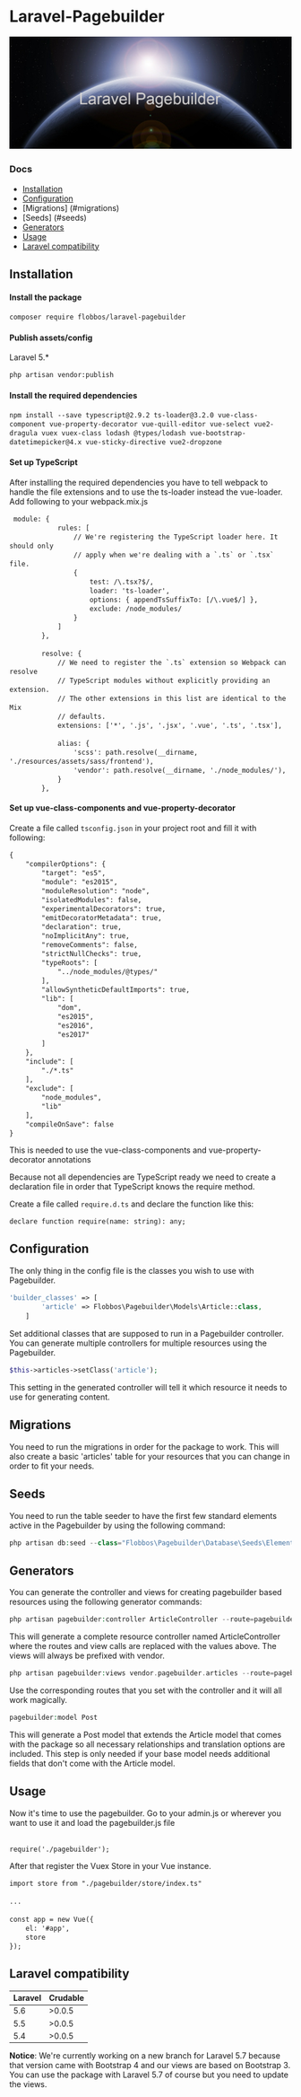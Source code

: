 # Laravel-Pagebuilder


![Laravel Pagebuilder](img/laravel-pagebuilder.png)

### Docs

* [Installation](#installation)
* [Configuration](#configuration)
* [Migrations] (#migrations)
* [Seeds] (#seeds)
* [Generators](#generators)
* [Usage](#usage)
* [Laravel compatibility](#laravel-compatibility)

## Installation

#### Install the package

```bash
composer require flobbos/laravel-pagebuilder
```
#### Publish assets/config
Laravel 5.*
```bash
php artisan vendor:publish 
```

#### Install the required dependencies
~~~
npm install --save typescript@2.9.2 ts-loader@3.2.0 vue-class-component vue-property-decorator vue-quill-editor vue-select vue2-dragula vuex vuex-class lodash @types/lodash vue-bootstrap-datetimepicker@4.x vue-sticky-directive vue2-dropzone
~~~


#### Set up TypeScript
After installing the required dependencies you have to tell webpack to handle the file extensions and to use the ts-loader instead the vue-loader.
Add following to your webpack.mix.js

~~~
 module: {
            rules: [
                // We're registering the TypeScript loader here. It should only
                // apply when we're dealing with a `.ts` or `.tsx` file.
                {
                    test: /\.tsx?$/,
                    loader: 'ts-loader',
                    options: { appendTsSuffixTo: [/\.vue$/] },
                    exclude: /node_modules/
                }
            ]
        },

        resolve: {
            // We need to register the `.ts` extension so Webpack can resolve
            // TypeScript modules without explicitly providing an extension.
            // The other extensions in this list are identical to the Mix
            // defaults.
            extensions: ['*', '.js', '.jsx', '.vue', '.ts', '.tsx'],

            alias: {
                'scss': path.resolve(__dirname, './resources/assets/sass/frontend'),
                'vendor': path.resolve(__dirname, './node_modules/'),
            }
        },
~~~

#### Set up vue-class-components and vue-property-decorator

Create a file called `tsconfig.json` in your project root and fill it with following:

~~~
{
    "compilerOptions": {
        "target": "es5",
        "module": "es2015",
        "moduleResolution": "node",
        "isolatedModules": false,
        "experimentalDecorators": true,
        "emitDecoratorMetadata": true,
        "declaration": true,
        "noImplicitAny": true,
        "removeComments": false,
        "strictNullChecks": true,
        "typeRoots": [
            "../node_modules/@types/"
        ],
        "allowSyntheticDefaultImports": true,
        "lib": [
            "dom",
            "es2015",
            "es2016",
            "es2017"
        ]
    },
    "include": [
        "./*.ts"
    ],
    "exclude": [
        "node_modules",
        "lib"
    ],
    "compileOnSave": false
}
~~~

This is needed to use the vue-class-components and vue-property-decorator annotations

Because not all dependencies are TypeScript ready we need to create a declaration file in order that TypeScript knows the require method.

Create a file called `require.d.ts`  and declare the function like this:

~~~
declare function require(name: string): any;
~~~

## Configuration

The only thing in the config file is the classes you wish to use with Pagebuilder.

```php
'builder_classes' => [
        'article' => Flobbos\Pagebuilder\Models\Article::class,
    ]
```

Set additional classes that are supposed to run in a Pagebuilder controller. You can
generate multiple controllers for multiple resources using the Pagebuilder.

```php
$this->articles->setClass('article');
```

This setting in the generated controller will tell it which resource it needs to 
use for generating content.

## Migrations

You need to run the migrations in order for the package to work. This will 
also create a basic 'articles' table for your resources that you can change 
in order to fit your needs. 

## Seeds

You need to run the table seeder to have the first few standard elements active
in the Pagebuilder by using the following command:

```php
php artisan db:seed --class="Flobbos\Pagebuilder\Database\Seeds\ElementTableSeeder"
```

## Generators

You can generate the controller and views for creating pagebuilder based resources
using the following generator commands:

```php
php artisan pagebuilder:controller ArticleController --route=pagebuilder.articles --views=pagebuilder.articles
```

This will generate a complete resource controller named ArticleController where the routes
and view calls are replaced with the values above. The views will always be prefixed with
vendor.

```php
php artisan pagebuilder:views vendor.pagebuilder.articles --route=pagebuilder.articles
```

Use the corresponding routes that you set with the controller and it will all work magically.

```php
pagebuilder:model Post
```

This will generate a Post model that extends the Article model that comes with
the package so all necessary relationships and translation options are included. 
This step is only needed if your base model needs additional fields that don't 
come with the Article model. 

## Usage

Now it's time to use the pagebuilder.
Go to your admin.js or wherever you want to use it and load the pagebuilder.js file

~~~

require('./pagebuilder');
~~~

After that register the Vuex Store in your Vue instance.

~~~
import store from "./pagebuilder/store/index.ts"

...

const app = new Vue({
    el: '#app',
    store
});

~~~

## Laravel compatibility

 Laravel  | Crudable
:---------|:----------
 5.6      | >0.0.5
 5.5      | >0.0.5
 5.4      | >0.0.5

**Notice**: We're currently working on a new branch for Laravel 5.7 because that
version came with Bootstrap 4 and our views are based on Bootstrap 3. You can 
use the package with Laravel 5.7 of course but you need to update the views.

